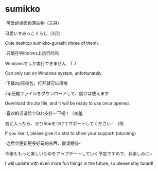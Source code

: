 # sumikko
·可爱的桌面角落生物（三只）

可愛いすみっこぐらし（3匹）

Cute desktop sumikko-gurashi (three of them).


·只能在Windows上运行呜呜

Windowsでしか実行できません　T.T

Can only run on Windows system, unfortunately.


·下载zip压缩包，打开就可以用啦

Zip圧縮ファイルをダウンロードして、開けば使えます

Download the zip file, and it will be ready to use once opened.


·喜欢的话请给个Star支持一下吧！（害羞

気に入ったら、ぜひStarをつけてサポートしてください！（照

If you like it, please give it a star to show your support! (blushing)


·之后会更新更多好玩的东西，敬请期待~

今後ももっと楽しいものをアップデートしていく予定ですので、お楽しみに~

I will update with even more fun things in the future, so please stay tuned!
